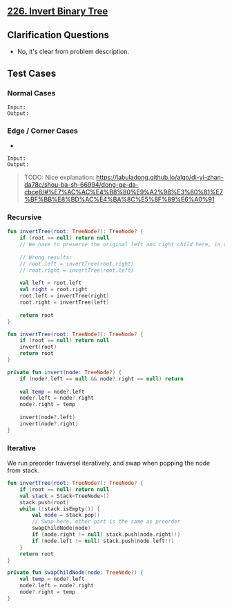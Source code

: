 ## [226. Invert Binary Tree](https://leetcode.com/problems/invert-binary-tree/)

## Clarification Questions
* No, it's clear from problem description.
 
## Test Cases
### Normal Cases
```
Input: 
Output: 
```
### Edge / Corner Cases
* 
```
Input: 
Output: 
```

> TODO: Nice explanation: https://labuladong.github.io/algo/di-yi-zhan-da78c/shou-ba-sh-66994/dong-ge-da-cbce8/#%E7%AC%AC%E4%B8%80%E9%A2%98%E3%80%81%E7%BF%BB%E8%BD%AC%E4%BA%8C%E5%8F%89%E6%A0%91

### Recursive
```kotlin
fun invertTree(root: TreeNode?): TreeNode? {
    if (root == null) return null
    // We have to preserve the original left and right child here, in case of references changes after inverting.
    
    // Wrong results: 
    // root.left = invertTree(root.right)
    // root.right = invertTree(root.left)
    
    val left = root.left
    val right = root.right
    root.left = invertTree(right)
    root.right = invertTree(left)
    
    return root
}
```

```kotlin
fun invertTree(root: TreeNode?): TreeNode? {
    if (root == null) return null
    invert(root)
    return root
}

private fun invert(node: TreeNode?) {
    if (node?.left == null && node?.right == null) return
    
    val temp = node?.left
    node?.left = node?.right
    node?.right = temp
    
    invert(node?.left)
    invert(node?.right)
}
```

### Iterative
We run preorder traversel iteratively, and swap when popping the node from stack.

```kotlin
fun invertTree(root: TreeNode?): TreeNode? {
    if (root == null) return null
    val stack = Stack<TreeNode>()
    stack.push(root)
    while (!stack.isEmpty()) {
        val node = stack.pop()
        // Swap here, other part is the same as preorder
        swapChildNode(node)
        if (node.right != null) stack.push(node.right!!)
        if (node.left != null) stack.push(node.left!!)
    }
    return root
}

private fun swapChildNode(node: TreeNode?) {
    val temp = node?.left
    node?.left = node?.right
    node?.right = temp
}
```
